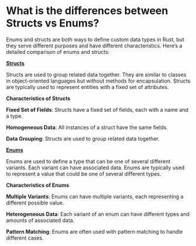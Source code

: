 # What is the differences between Structs vs Enums?

Enums and structs are both ways to define custom data types in Rust, but they serve different purposes and have different characteristics. Here’s a detailed comparison of enums and structs:

[**Structs**](./struct.md)

Structs are used to group related data together. They are similar to classes in object-oriented languages but without methods for encapsulation. Structs are typically used to represent entities with a fixed set of attributes.

**Characteristics of Structs**

**Fixed Set of Fields**: Structs have a fixed set of fields, each with a name and a type.

**Homogeneous Data**: All instances of a struct have the same fields.

**Data Grouping**: Structs are used to group related data together.

[**Enums**](./enum.md)

Enums are used to define a type that can be one of several different variants. Each variant can have associated data. Enums are typically used to represent a value that could be one of several different types.

**Characteristics of Enums**

**Multiple Variants**: Enums can have multiple variants, each representing a different possible value.

**Heterogeneous Data**: Each variant of an enum can have different types and amounts of associated data.

**Pattern Matching**: Enums are often used with pattern matching to handle different cases.
